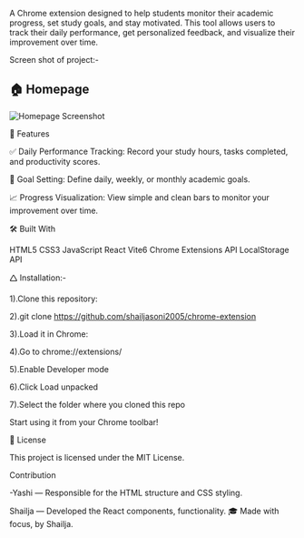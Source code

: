 A Chrome extension designed to help students monitor their academic progress, set study goals, and stay motivated. This tool allows users to track their daily performance, get personalized feedback, and visualize their improvement over time.

Screen shot of project:-

## 🏠 Homepage

![Homepage Screenshot](src/assets/homepage.jpeg)

🚀 Features

✅ Daily Performance Tracking: Record your study hours, tasks completed, and productivity scores.

🎯 Goal Setting: Define daily, weekly, or monthly academic goals.

📈 Progress Visualization: View simple and clean bars to monitor your improvement over time.

🛠️ Built With

HTML5 CSS3 JavaScript React Vite6 Chrome Extensions API LocalStorage API

🛆 Installation:-

1).Clone this repository:

2).git clone https://github.com/shailjasoni2005/chrome-extension

3).Load it in Chrome:

4).Go to chrome://extensions/

5).Enable Developer mode

6).Click Load unpacked

7).Select the folder where you cloned this repo

Start using it from your Chrome toolbar!

📄 License

This project is licensed under the MIT License.

Contribution

-Yashi — Responsible for the HTML structure and CSS styling.

Shailja — Developed the React components, functionality.
🎓 Made with focus, by Shailja.
